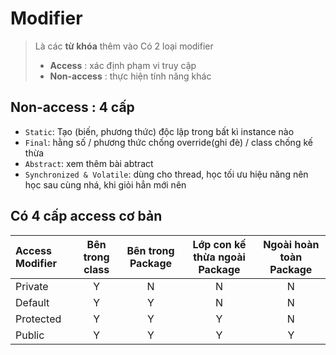# Modifier
> Là các **từ khóa** thêm vào 
> Có 2 loại modifier
> - **Access** :   xác định phạm vi truy cập
> - **Non-access** : thực hiện tính năng khác

## Non-access : 4 cấp
- `Static`: Tạo (biến, phương thức) độc lập trong bất kì instance nào
- `Final`: hằng số / phương thức chống override(ghi đè) / class chống kế thừa
- `Abstract`: xem thêm bài abtract
- `Synchronized & Volatile`: dùng cho thread, học tối ưu hiệu năng nên học sau cùng nhá, khi giỏi hẳn mới nên 

## Có 4 cấp access cơ bản
| Access Modifier | Bên trong class |  Bên trong Package | Lớp con kế thừa ngoài Package | Ngoài hoàn toàn Package |
| :--- | :---: | :---:| :---: | :---: |
| Private |  Y  | N | N | N |
| Default |  Y  | Y | N | N |
| Protected | Y | Y | Y | N |
| Public | Y | Y | Y | Y |


